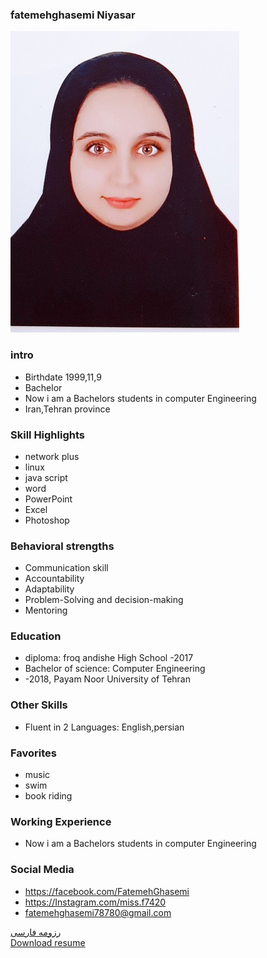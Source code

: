 ### fatemehghasemi Niyasar
<img src="pic.jpeg">

### intro


+ Birthdate 1999,11,9
+ Bachelor
+ Now i am a Bachelors students in computer Engineering
+ Iran,Tehran province 

### Skill Highlights



+ network plus
+ linux 
+ java script
+ word
+ PowerPoint 
+ Excel
+ Photoshop

### Behavioral strengths

+ Communication skill
+ Accountability
+ Adaptability
+ Problem-Solving and decision-making
+ Mentoring 

### Education


+ diploma: froq andishe High School
 -2017
+ Bachelor of science: Computer Engineering 
+  -2018, Payam Noor University of Tehran

### Other Skills


+ Fluent in 2 Languages: English,persian

### Favorites


+ music 
+ swim
+ book riding 

### Working Experience


+ Now i am a Bachelors students in computer Engineering 


### Social Media


+ https://facebook.com/FatemehGhasemi 
+ https://Instagram.com/miss.f7420
+ fatemehghasemi78780@gmail.com 
 




[رزومه فارسی](/resume-fa)
<br>
<a href="http://s16.picofile.com/file/8412117484/%D8%B1%D8%B2%D9%88%D9%85%D9%87_%D9%81%D8%A7%D8%B7%D9%85%D9%87_%D9%82%D8%A7%D8%B3%D9%85%DB%8C_%D9%86%DB%8C%D8%A7%D8%B3%D8%B1.pdf.html">Download resume</a>
